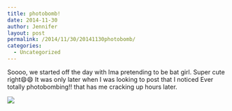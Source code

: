 ```yaml
---
title: photobomb!
date: 2014-11-30
author: Jennifer
layout: post
permalink: /2014/11/30/20141130photobomb/
categories:
  - Uncategorized
---
```

Soooo, we started off the day with Ima pretending to be bat girl. Super cute right😄😄 It was only later when I was looking to post that I noticed Ever totally photobombing!! that has me cracking up hours later.

![](http://static1.squarespace.com/static/50db6bb3e4b015296cd43789/50dfa5b1e4b0dc6320e0b5ea/547b8138e4b01e4f655bd8c3/1417565362724/iphone-%28null%29-0.jpg)
